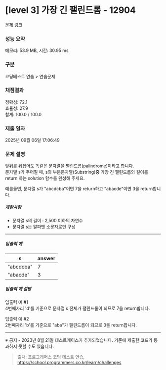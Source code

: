 # [level 3] 가장 긴 팰린드롬 - 12904 

[문제 링크](https://school.programmers.co.kr/learn/courses/30/lessons/12904) 

### 성능 요약

메모리: 53.9 MB, 시간: 30.95 ms

### 구분

코딩테스트 연습 > 연습문제

### 채점결과

정확성: 72.1<br/>효율성: 27.9<br/>합계: 100.0 / 100.0

### 제출 일자

2025년 09월 06일 17:06:49

### 문제 설명

<p>앞뒤를 뒤집어도 똑같은 문자열을 팰린드롬(palindrome)이라고 합니다.<br>
문자열 s가 주어질 때, s의 부분문자열(Substring)중 가장 긴 팰린드롬의 길이를 return 하는 solution 함수를 완성해 주세요.</p>

<p>예를들면, 문자열 s가 "abcdcba"이면 7을 return하고 "abacde"이면 3을 return합니다.</p>

<h5>제한사항</h5>

<ul>
<li>문자열 s의 길이 : 2,500 이하의 자연수</li>
<li>문자열 s는 알파벳 소문자로만 구성</li>
</ul>

<hr>

<h5>입출력 예</h5>
<table class="table">
        <thead><tr>
<th>s</th>
<th>answer</th>
</tr>
</thead>
        <tbody><tr>
<td>"abcdcba"</td>
<td>7</td>
</tr>
<tr>
<td>"abacde"</td>
<td>3</td>
</tr>
</tbody>
      </table>
<h5>입출력 예 설명</h5>

<p>입출력 예 #1<br>
4번째자리 'd'를 기준으로 문자열 s 전체가 팰린드롬이 되므로 7을 return합니다.</p>

<p>입출력 예 #2<br>
2번째자리 'b'를 기준으로 "aba"가 팰린드롬이 되므로 3을 return합니다.</p>

<hr>

<p>※ 공지 - 2023년 8월 21일 테스트케이스가 추가되었습니다. 기존에 제출한 코드가 통과하지 못할 수도 있습니다.</p>


> 출처: 프로그래머스 코딩 테스트 연습, https://school.programmers.co.kr/learn/challenges